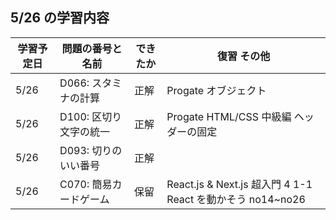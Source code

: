 ## 5/26 の学習内容

| 学習予定日 | 問題の番号と名前       | できたか | 復習 その他                                                |
| ---------- | ---------------------- | -------- | ---------------------------------------------------------- |
| 5/26       | D066: スタミナの計算   | 正解     | Progate オブジェクト                                       |
| 5/26       | D100: 区切り文字の統一 | 正解     | Progate HTML/CSS 中級編 ヘッダーの固定                     |
| 5/26       | D093: 切りのいい番号   | 正解     |                                                            |
| 5/26       | C070: 簡易カードゲーム |  保留        | React.js & Next.js 超入門 4 1-1 React を動かそう no14~no26 |
